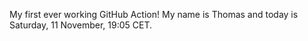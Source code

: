 My first ever working GitHub Action!
My name is Thomas and today is Saturday, 11 November, 19:05 CET. 
